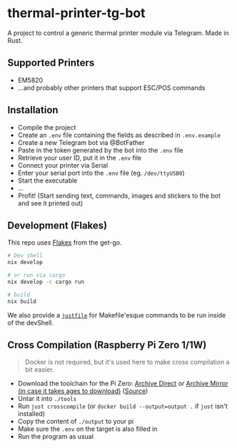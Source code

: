 # thermal-printer-tg-bot

A project to control a generic thermal printer module via Telegram. Made in Rust.

## Supported Printers

-   EM5820
-   ...and probably other printers that support ESC/POS commands

## Installation

-   Compile the project
-   Create an `.env` file containing the fields as described in `.env.example`
-   Create a new Telegram bot via @BotFather
-   Paste in the token generated by the bot into the `.env` file
-   Retrieve your user ID, put it in the `.env` file
-   Connect your printer via Serial
-   Enter your serial port into the `.env` file (eg. `/dev/ttyUSB0`)
-   Start the executable
-   ...
-   Profit! (Start sending text, commands, images and stickers to the bot and see it printed out)

## Development (Flakes)

This repo uses [Flakes](https://nixos.asia/en/flakes) from the get-go.

```bash
# Dev shell
nix develop

# or run via cargo
nix develop -c cargo run

# build
nix build
```

We also provide a [`justfile`](https://just.systems/) for Makefile'esque commands to be run inside of the devShell.

## Cross Compilation (Raspberry Pi Zero 1/1W)

> Docker is not required, but it's used here to make cross compilation a bit easier.

-   Download the toolchain for the Pi Zero: [Archive Direct](https://master.dl.sourceforge.net/project/raspberry-pi-cross-compilers/Raspberry%20Pi%20GCC%20Cross-Compiler%20Toolchains/Buster/GCC%2014.2.0/Raspberry%20Pi%201%2C%20Zero/cross-gcc-14.2.0-pi_0-1.tar.gz?viasf=1) or [Archive Mirror (in case it takes ages to download)](https://drive.google.com/file/d/1EY8ZjtlQ2vxqN5SZpU2V3Hb6EanlFHmT/view) ([Source](https://sourceforge.net/projects/raspberry-pi-cross-compilers/))
-   Untar it into `./tools`
-   Run `just crosscompile` (or `docker build --output=output .` if `just` isn't installed)
-   Copy the content of `./output` to your pi
-   Make sure the `.env` on the target is also filled in
-   Run the program as usual

